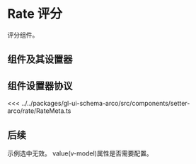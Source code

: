 <script setup>
import Example from '../../.vitepress/components/setter/rate/Example.vue';
import {RateMeta as componentMeta} from "@geelato/gl-ui-schema-arco";

</script>


# Rate 评分
评分组件。

## 组件及其设置器

<Example /> 

## 组件设置器协议

<ComponentBuilderExample :componentMeta="componentMeta"/>
<<< ../../packages/gl-ui-schema-arco/src/components/setter-arco/rate/RateMeta.ts

## 后续
示例选中无效。
value(v-model)属性是否需要配置。

